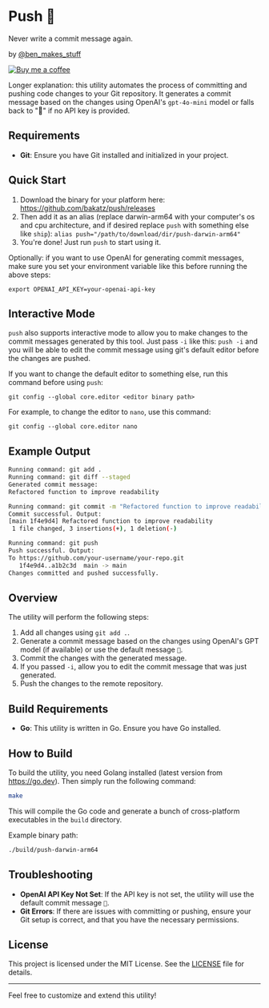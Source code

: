 # Push 🚀

Never write a commit message again.

by [@ben_makes_stuff](https://x.com/ben_makes_stuff)

[![Buy me a coffee](https://img.buymeacoffee.com/button-api/?text=Buy%20me%20a%20coffee&emoji=☕&slug=ben_makes_stuff&button_colour=FFDD00&font_colour=000000&font_family=Lato&outline_colour=000000&coffee_colour=ffffff)](https://www.buymeacoffee.com/ben_makes_stuff)

Longer explanation: this utility automates the process of committing and pushing code changes to your Git repository. It generates a commit message based on the changes using OpenAI's `gpt-4o-mini` model or falls back to "🚀" if no API key is provided.

## Requirements
- **Git**: Ensure you have Git installed and initialized in your project.

## Quick Start

1. Download the binary for your platform here: https://github.com/bakatz/push/releases
1. Then add it as an alias (replace darwin-arm64 with your computer's os and cpu architecture, and if desired replace `push` with something else like `ship`): `alias push="/path/to/download/dir/push-darwin-arm64"`
1. You're done! Just run `push` to start using it.

Optionally: if you want to use OpenAI for generating commit messages, make sure you set your environment variable like this before running the above steps:
  ```
  export OPENAI_API_KEY=your-openai-api-key
  ```

## Interactive Mode
`push` also supports interactive mode to allow you to make changes to the commit messages generated by this tool. Just pass `-i` like this: `push -i` and you will be able to edit the commit message using git's default editor before the changes are pushed.

If you want to change the default editor to something else, run this command before using `push`:

`git config --global core.editor <editor binary path>`

For example, to change the editor to `nano`, use this command:

`git config --global core.editor nano`

## Example Output
```bash
Running command: git add .
Running command: git diff --staged
Generated commit message:
Refactored function to improve readability

Running command: git commit -m "Refactored function to improve readability"
Commit successful. Output:
[main 1f4e9d4] Refactored function to improve readability
 1 file changed, 3 insertions(+), 1 deletion(-)

Running command: git push
Push successful. Output:
To https://github.com/your-username/your-repo.git
   1f4e9d4..a1b2c3d  main -> main
Changes committed and pushed successfully.
```

## Overview

The utility will perform the following steps:
1. Add all changes using `git add .`.
1. Generate a commit message based on the changes using OpenAI's GPT model (if available) or use the default message `🚀`.
1. Commit the changes with the generated message.
1. If you passed `-i`, allow you to edit the commit message that was just generated.
1. Push the changes to the remote repository.

## Build Requirements

- **Go**: This utility is written in Go. Ensure you have Go installed.

## How to Build

To build the utility, you need Golang installed (latest version from https://go.dev). Then simply run the following command:

```bash
make
```

This will compile the Go code and generate a bunch of cross-platform executables in the `build` directory.

Example binary path:
```bash
./build/push-darwin-arm64
```

## Troubleshooting

- **OpenAI API Key Not Set**: If the API key is not set, the utility will use the default commit message `🚀`.
- **Git Errors**: If there are issues with committing or pushing, ensure your Git setup is correct, and that you have the necessary permissions.

## License

This project is licensed under the MIT License. See the [LICENSE](LICENSE) file for details.

---

Feel free to customize and extend this utility!
